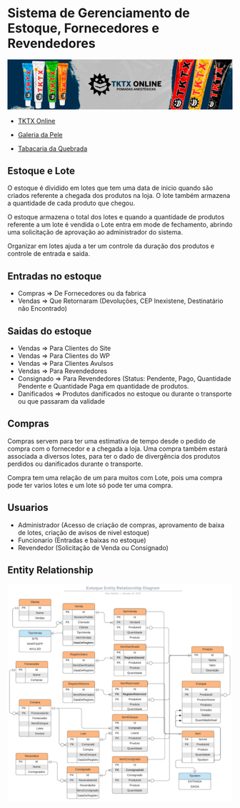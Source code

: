 # Sistema de Gerenciamento de Estoque, Fornecedores e Revendedores
<img src="download.webp" title="tktx online">

- <a href="https://tktxonline.com.br/">TKTX Online</a> 

- <a href="https://galeriadapele.com.br/">Galeria da Pele</a> 

- <a href="https://tabacariadaquebrada.com.br/">Tabacaria da Quebrada</a> 

## Estoque e Lote

O estoque é dividido em lotes que tem uma data de inicio quando são criados referente a chegada dos produtos na loja. O lote também armazena a quantidade de cada produto que chegou.

O estoque armazena o total dos lotes e quando a quantidade de produtos referente a um lote é vendida o Lote entra em mode de fechamento, abrindo uma solicitação de aprovação ao administrador do sistema.

Organizar em lotes ajuda a ter um controle da duração dos produtos e controle de entrada e saida.

## Entradas no estoque

- Compras => De Fornecedores ou da fabrica
- Vendas => Que Retornaram (Devoluções, CEP Inexistene, Destinatário não Encontrado)

## Saidas do estoque

- Vendas => Para Clientes do Site
- Vendas => Para Clientes do WP
- Vendas => Para Clientes Avulsos
- Vendas => Para Revendedores
- Consignado => Para Revendedores (Status: Pendente, Pago, Quantidade Pendente e Quantidade Paga em quantidade de produtos.
- Danificados => Produtos danificados no estoque ou durante o transporte ou que passaram da validade
 
## Compras

Compras servem para ter uma estimativa de tempo desde o pedido de compra com o fornecedor e a chegada a loja. Uma compra também estará associada a diversos lotes, para ter o dado de divergência dos produtos perdidos ou danificados durante o transporte.

Compra tem uma relação de um para muitos com Lote, pois uma compra pode ter varios lotes e um lote só pode ter uma compra.
 
## Usuarios

- Administrador (Acesso de criação de compras, aprovamento de baixa de lotes, criação de avisos de nivel estoque)
- Funcionario (Entradas e baixas no estoque)
- Revendedor (Solicitação de Venda ou Consignado)

## Entity Relationship

<img src="EntityRelationshipDiagram/EstoqueEntityRelationshipDiagramv2.png" title="tktx online">
